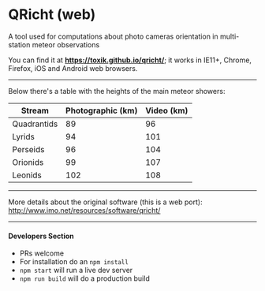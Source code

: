 # QRicht (web)
A tool used for computations about photo cameras orientation in multi-station meteor observations

You can find it at **https://toxik.github.io/qricht/**; it works in IE11+, Chrome, Firefox, iOS and Android web browsers.

----
Below there's a table with the heights of the main meteor showers: 

| Stream      | Photographic (km) | Video (km) |
|-------------|-------------------|------------|
| Quadrantids | 89                | 96         |
| Lyrids      | 94                | 101        |
| Perseids    | 96                | 104        |
| Orionids    | 99                | 107        |
| Leonids     | 102               | 108        |

----
More details about the original software (this is a web port): http://www.imo.net/resources/software/qricht/

----
#### Developers Section

- PRs welcome
- For installation do an `npm install`
- `npm start` will run a live dev server
- `npm run build` will do a production build
